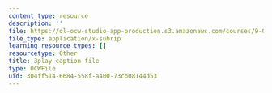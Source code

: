 ```yaml
---
content_type: resource
description: ''
file: https://ol-ocw-studio-app-production.s3.amazonaws.com/courses/9-00sc-introduction-to-psychology-fall-2011/304ff5146684558fa40073cb08144d53_v4ur5mna060.vtt
file_type: application/x-subrip
learning_resource_types: []
resourcetype: Other
title: 3play caption file
type: OCWFile
uid: 304ff514-6684-558f-a400-73cb08144d53
---
```

